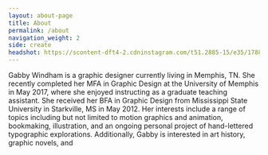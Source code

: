 ```yaml
---
layout: about-page
title: About
permalink: /about
navigation_weight: 2
side: create
headshot: https://scontent-dft4-2.cdninstagram.com/t51.2885-15/e35/17881393_401526173546109_6315421964756320256_n.jpg
---
```


<p>
Gabby Windham is a graphic designer currently living in Memphis, TN. She recently completed her MFA in Graphic Design at the University of Memphis in May 2017, where she enjoyed instructing as a graduate teaching assistant. She received her BFA in Graphic Design from Mississippi State University in Starkville, MS in May 2012. Her interests include a range of topics including but not limited to motion graphics and animation, bookmaking, illustration, and an ongoing personal project of hand-lettered typographic explorations. Additionally, Gabby is interested in art history, graphic novels, and  
</p>
